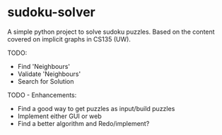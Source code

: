 # sudoku-solver
A simple python project to solve sudoku puzzles.
Based on the content covered on implicit graphs in CS135 (UW).

TODO:
- Find 'Neighbours'
- Validate 'Neighbours'
- Search for Solution

TODO - Enhancements:
- Find a good way to get puzzles as input/build puzzles
- Implement either GUI or web
- Find a better algorithm and Redo/implement?
